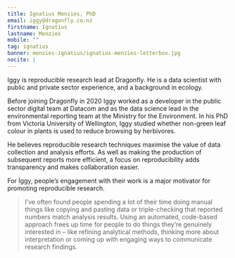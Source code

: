 ```yaml
---
title: Ignatius Menzies, PhD
email: iggy@dragonfly.co.nz
firstname: Ignatius
lastname: Menzies
mobile: ""
tag: ignatius
banner: menzies-ignatius/ignatius-menzies-letterbox.jpg
nocite: |
---
```


Iggy is reproducible research lead at Dragonfly. He is a data scientist with public and private sector experience, and a background in ecology.
<!--more-->

Before joining Dragonfly in 2020 Iggy worked as a developer in the public sector digital team at Datacom and as the data science lead in the environmental reporting team at the Ministry for the Environment. In his PhD from Victoria University of Wellington, Iggy studied whether non-green leaf colour in plants is used to reduce browsing by herbivores.

He believes reproducible research techniques maximise the value of data collection and analysis efforts. As well as making the production of subsequent reports more efficient, a focus on reproducibility adds transparency and makes collaboration easier.

For Iggy, people’s engagement with their work is a major motivator for promoting reproducible research.

> I’ve often found people spending a lot of their time doing manual things like copying and pasting data or triple-checking that reported numbers match analysis results. Using an automated, code-based approach frees up time for people to do things they’re genuinely interested in – like refining analytical methods, thinking more about interpretation or coming up with engaging ways to communicate research findings.
